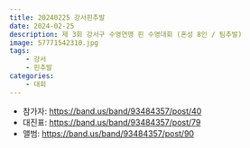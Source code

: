```yaml
---
title: 20240225 강서핀추발
date: 2024-02-25
description: 제 3회 강서구 수영연맹 핀 수영대회 (혼성 8인 / 팀추발)
image: 57771542310.jpg
tags:
    - 강서
    - 핀추발
categories:
    - 대회
---
```


- 참가자: https://band.us/band/93484357/post/40
- 대진표: https://band.us/band/93484357/post/79
- 앨범: https://band.us/band/93484357/post/90